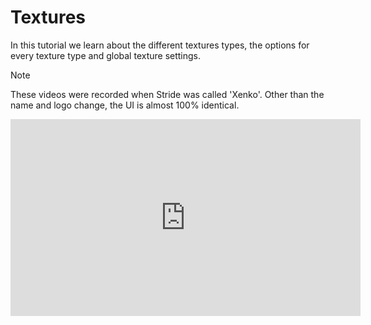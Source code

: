 # Textures
In this tutorial we learn about the different textures types, the options for every texture type and global texture settings. 

> [!NOTE]
> These videos were recorded when Stride was called 'Xenko'. Other than the name and logo change, the UI is almost 100% identical.

<iframe width="560" height="315" src="https://www.youtube.com/embed/cl5VHcGrf9k" frameborder="0" allow="accelerometer; autoplay; encrypted-media; gyroscope; picture-in-picture" allowfullscreen></iframe>